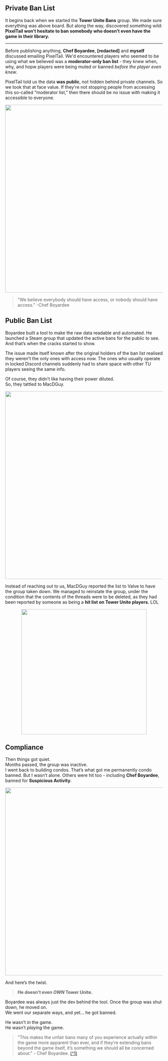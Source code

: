 
## Private Ban List
It begins back when we started the **Tower Unite Bans** group. We made sure everything was above board. But along the way, discovered something wild:<br>
**PixelTail won’t hesitate to ban somebody who doesn’t even have the game in their library.**

---

Before publishing anything, **Chef Boyardee**, **[redacted]** and **myself** discussed emailing PixelTail. We'd encountered players who seemed to be using what we believed was a **moderator-only ban list** - they knew when, why, and hopw players were being muted or banned  *before the player even knew*.

PixelTail told us the data **was public**, not hidden behind private channels. So we took that at face value. If they're not stopping people from accessing this so-called “moderator list,” then there should be no issue with making it accessible to everyone.

<div style="text-align:center;">
  <a href="[https://i.imgur.com/Ibc6FU1.png](https://i.imgur.com/Ibc6FU1.png)" target="_blank" rel="noopener noreferrer">
    <img src="https://i.imgur.com/Ibc6FU1.png" width="600" />
  </a>
</div>

>"We believe everybody should have access, or nobody should have access." -Chef Boyardee

## Public Ban List
Boyardee built a tool to make the raw data readable and automated. He launched a Steam group that updated the active bans for the public to see.<br>
And that’s when the cracks started to show.

The issue made itself known after the original holders of the ban list realised they weren't the only ones with access now. The ones who usually operate in locked Discord channels suddenly had to share space with other TU players seeing the same info.

Of course, they didn’t like having their power diluted.<br>
So, they tattled to MacDGuy.

<div style="text-align:center;">
  <a href="[https://i.imgur.com/Mw3dbjb.png](https://i.imgur.com/Mw3dbjb.png)" target="_blank" rel="noopener noreferrer">
    <img src="https://i.imgur.com/Mw3dbjb.png" width="600" />
  </a>
</div>

Instead of reaching out to us, MacDGuy reported the list to Valve to have the group taken down. We managed to reinstate the group, under the condition that the contents of the threads were to be deleted, as they had been reported by someone as being a **hit list on Tower Unite players.** LOL 

<div style="text-align:center;">
  <a href="[https://i.imgur.com/NIGDkKS.png](https://i.imgur.com/NIGDkKS.png)" target="_blank" rel="noopener noreferrer">
    <img src="https://i.imgur.com/NIGDkKS.png" width="400" />
  </a>
</div>

## Compliance

Then things got quiet.<br>
Months passed, the group was inactive.<br>
I went back to building condos. That’s what got me permanently condo banned. But I wasn’t alone. Others were hit too - including **Chef Boyardee**, banned for **Suspicious Activity**.

<div style="text-align:center;">
  <a href="[https://i.imgur.com/b0XeEiu.png](https://i.imgur.com/b0XeEiu.png)" target="_blank" rel="noopener noreferrer">
    <img src="https://i.imgur.com/OIkg5hX.jpeg" width="600" />
  </a>
</div>

And here’s the twist.

> **He doesn't even _OWN_ Tower Unite.**

Boyardee was always just the dev behind the tool. Once the group was shut down, he moved on.<br>
We went our separate ways, and yet… he got banned.

He wasn’t _in_ the game.<br>
He wasn’t _playing_ the game.

>"This makes the unfair bans many of you experience actually within the game more apparent than ever, and if they’re extending bans beyond the game itself, it’s something we should all be concerned about." - Chef Boyardee. [(^1)](https://steamcommunity.com/groups/towerunitebans) 
